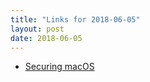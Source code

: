 ```yaml
---
title: "Links for 2018-06-05"
layout: post
date: 2018-06-05
---
```


* [Securing macOS](https://www.davd.eu/securing-macos/)
